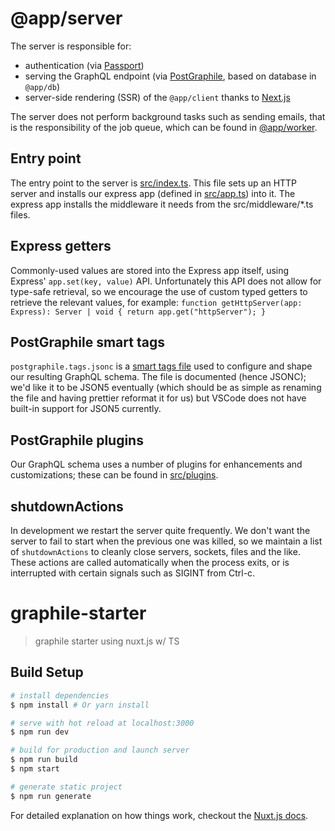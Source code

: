 # @app/server

The server is responsible for:

- authentication (via [Passport](http://www.passportjs.org/))
- serving the GraphQL endpoint (via
  [PostGraphile](https://graphile.org/postgraphile/), based on database in
  `@app/db`)
- server-side rendering (SSR) of the `@app/client` thanks to
  [Next.js](https://nextjs.org/)

The server does not perform background tasks such as sending emails, that is the
responsibility of the job queue, which can be found in
[@app/worker](../worker/README.md).

## Entry point

The entry point to the server is [src/index.ts](src/index.ts). This file sets up
an HTTP server and installs our express app (defined in
[src/app.ts](src/app.ts)) into it. The express app installs the middleware it
needs from the src/middleware/\*.ts files.

## Express getters

Commonly-used values are stored into the Express app itself, using Express'
`app.set(key, value)` API. Unfortunately this API does not allow for type-safe
retrieval, so we encourage the use of custom typed getters to retrieve the
relevant values, for example:
`function getHttpServer(app: Express): Server | void { return app.get("httpServer"); }`

## PostGraphile smart tags

`postgraphile.tags.jsonc` is a
[smart tags file](https://www.graphile.org/postgraphile/smart-tags-file/) used
to configure and shape our resulting GraphQL schema. The file is documented
(hence JSONC); we'd like it to be JSON5 eventually (which should be as simple as
renaming the file and having prettier reformat it for us) but VSCode does not
have built-in support for JSON5 currently.

## PostGraphile plugins

Our GraphQL schema uses a number of plugins for enhancements and customizations;
these can be found in [src/plugins](./src/plugins).

## shutdownActions

In development we restart the server quite frequently. We don't want the server
to fail to start when the previous one was killed, so we maintain a list of
`shutdownActions` to cleanly close servers, sockets, files and the like. These
actions are called automatically when the process exits, or is interrupted with
certain signals such as SIGINT from Ctrl-c.

# graphile-starter

> graphile starter using nuxt.js w/ TS

## Build Setup

``` bash
# install dependencies
$ npm install # Or yarn install

# serve with hot reload at localhost:3000
$ npm run dev

# build for production and launch server
$ npm run build
$ npm start

# generate static project
$ npm run generate
```

For detailed explanation on how things work, checkout the [Nuxt.js docs](https://github.com/nuxt/nuxt.js).
